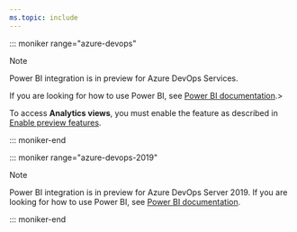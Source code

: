 ```yaml
---
ms.topic: include
---
```

 

::: moniker range="azure-devops"

> [!NOTE]  
> Power BI integration is in preview for Azure DevOps Services. 
> 
> If you are looking for how to use Power BI, see [Power BI documentation](/power-bi/).> 
> 
> To access <strong>Analytics views</strong>, you must enable the feature as described in [Enable preview features](/azure/devops/project/navigation/preview-features).  
 
::: moniker-end

::: moniker range="azure-devops-2019"

> [!NOTE]  
> Power BI integration is in preview for Azure DevOps Server 2019. If you are looking for how to use Power BI, see [Power BI documentation](/power-bi/).


::: moniker-end
